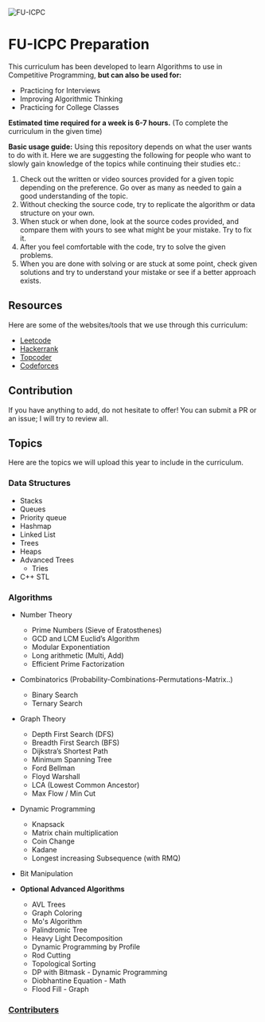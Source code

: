 ![FU-ICPC](https://res.cloudinary.com/ein39/image/upload/v1667682463/FU%20ICPC/cover_ztzpmd.png)

# FU-ICPC Preparation 

This curriculum has been developed to learn Algorithms to use in Competitive Programming, **but can also be used for:**
  - Practicing for Interviews
  - Improving Algorithmic Thinking
  - Practicing for College Classes

**Estimated time required for a week is 6-7 hours.** (To complete the curriculum in the given time)

**Basic usage guide:**
Using this repository depends on what the user wants to do with it. Here we are suggesting the following for people who want to slowly gain knowledge of the topics while continuing their studies etc.:
  1. Check out the written or video sources provided for a given topic depending on the preference. Go over as many as needed to gain a good understanding of the topic.
  2. Without checking the source code, try to replicate the algorithm or data structure on your own.
  3. When stuck or when done, look at the source codes provided, and compare them with yours to see what might be your mistake. Try to fix it.
  4. After you feel comfortable with the code, try to solve the given problems.
  5. When you are done with solving or are stuck at some point, check given solutions and try to understand your mistake or see if a better approach exists.

## Resources

Here are some of the websites/tools that we use through this curriculum:

  - [Leetcode](https://leetcode.com)
  - [Hackerrank](https://www.hackerrank.com/domains)
  - [Topcoder](https://www.topcoder.com)
  - [Codeforces](http://codeforces.com)


## Contribution

If you have anything to add, do not hesitate to offer! You can submit a PR or an issue; I will try to review all.

## Topics

Here are the topics we will upload this year to include in the curriculum.

### Data Structures
  - Stacks
  - Queues
  - Priority queue
  - Hashmap
  - Linked List
  - Trees
  - Heaps
  - Advanced Trees 
    - Tries
  - C++ STL 

### Algorithms
  - Number Theory 
    - Prime Numbers (Sieve of Eratosthenes)
    - GCD and LCM Euclid’s Algorithm
    - Modular Exponentiation
    - Long arithmetic (Multi, Add)
    - Efficient Prime Factorization

  - Combinatorics (Probability-Combinations-Permutations-Matrix..)

    - Binary Search
    - Ternary Search

  - Graph Theory
    - Depth First Search (DFS)
    - Breadth First Search (BFS)
    - Dijkstra’s Shortest Path
    - Minimum Spanning Tree 
    - Ford Bellman
    - Floyd Warshall
    - LCA (Lowest Common Ancestor)
    - Max Flow / Min Cut

  - Dynamic Programming
    - Knapsack
    - Matrix chain multiplication
    - Coin Change
    - Kadane
    - Longest increasing Subsequence (with RMQ)

  - Bit Manipulation

  - **Optional Advanced Algorithms**
    - AVL Trees
    - Graph Coloring
    - Mo's Algorithm
    - Palindromic Tree
    - Heavy Light Decomposition
    - Dynamic Programming by Profile
    - Rod Cutting
    - Topological Sorting
    - DP with Bitmask - Dynamic Programming
    - Diobhantine Equation - Math
    - Flood Fill - Graph


### [Contributers](https://github.com/3ein39/Fayoum_ICPC/graphs/contributors)
